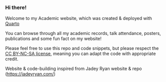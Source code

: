 ### Hi there!  

Welcome to my Academic website, which was created & deployed with [Quarto](https://quarto.org/)

You can browse through all my academic records, talk attendance, posters, publications and some fun fact on my website! 

Please feel free to use this repo and code snippets, but please respect the [CC BY-NC-SA license](https://creativecommons.org/licenses/by-nc-sa/4.0/), meaning you can adapt the code with appropriate credit.

Website & code-building inspired from Jadey Ryan website & repo (https://jadeyryan.com/) 
